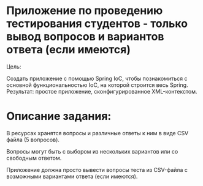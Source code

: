 # Приложение по проведению тестирования студентов - только вывод вопросов и вариантов ответа (если имеются)

Цель:

Создать приложение с помощью Spring IoC, чтобы познакомиться с основной функциональностью IoC, на которой строится весь Spring.
Результат: простое приложение, сконфигурированное XML-контекстом.

# Описание задания:
В ресурсах хранятся вопросы и различные ответы к ним в виде CSV файла (5 вопросов).

Вопросы могут быть с выбором из нескольких вариантов или со свободным ответом.

Приложение должна просто вывести вопросы теста из CSV-файла с возможными вариантами ответа (если имеются).
